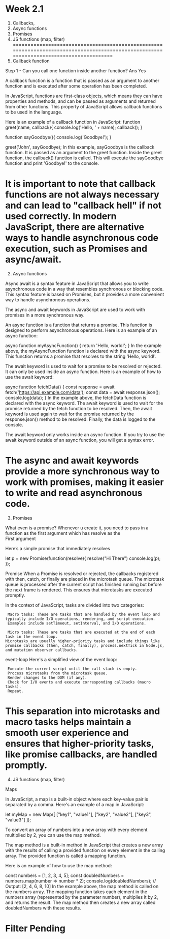 Week 2.1
========================================================================================================================================
1. Callbacks,
2. Async functions
3. Promises
4. JS functions (map, filter)
========================================================================================================================================
1. Callback function

Step 1 - Can you call one function inside another function?
Ans      Yes

A callback function is a function that is passed as an argument to another function and is executed after some operation has been completed.

In JavaScript, functions are first-class objects, which means they can have properties and methods, and can be passed as arguments and returned from other functions. This property of JavaScript allows callback functions to be used in the language.

Here is an example of a callback function in JavaScript:
function greet(name, callback){
 console.log('Hello, ' + name);
 callback();
}

function sayGoodbye(){
 console.log('Goodbye!');
}

greet('John', sayGoodbye);
In this example, sayGoodbye is the callback function. It is passed as an argument to the greet function. Inside the greet function, the callback() function is called. This will execute the sayGoodbye function and print 'Goodbye!' to the console.

It is important to note that callback functions are not always necessary and can lead to "callback hell" if not used correctly. In modern JavaScript, there are alternative ways to handle asynchronous code execution, such as Promises and async/await.
========================================================================================================================================
2. Async functions

Async await is a syntax feature in JavaScript that allows you to write asynchronous code in a way that resembles synchronous or blocking code. This syntax feature is based on Promises, but it provides a more convenient way to handle asynchronous operations.


The async and await keywords in JavaScript are used to work with promises in a more synchronous way.

An async function is a function that returns a promise. This function is designed to perform asynchronous operations. Here is an example of an async function:


async function myAsyncFunction() {
 return 'Hello, world!';
}
In the example above, the myAsyncFunction function is declared with the async keyword. This function returns a promise that resolves to the string 'Hello, world!'.

The await keyword is used to wait for a promise to be resolved or rejected. It can only be used inside an async function. Here is an example of how to use the await keyword:

async function fetchData() {
 const response = await fetch('https://api.example.com/data');
 const data = await response.json();
 console.log(data);
}
In the example above, the fetchData function is declared with the async keyword. The await keyword is used to wait for the promise returned by the fetch function to be resolved. Then, the await keyword is used again to wait for the promise returned by the response.json() method to be resolved. Finally, the data is logged to the console.

The await keyword only works inside an async function. If you try to use the await keyword outside of an async function, you will get a syntax error.

The async and await keywords provide a more synchronous way to work with promises, making it easier to write and read asynchronous code.
=======================================================================================================================================
3. Promises

What even is a promise? 
Whenever u create it, you need to pass in a function as the first argument which has resolve as the  
First argument

 Here’s a simple promise that immediately resolves

let p = new Promise(function(resolve){
      resolve("Hi There")
       console.log(p);
});


Promise
 When a Promise is resolved or rejected, the callbacks registered with then, catch, or finally are placed in the microtask queue.
  The microtask queue is processed after the current script has finished running but before the next frame is rendered. 
  This ensures that microtasks are executed promptly.

   In the context of JavaScript, tasks are divided into two categories:

     Macro tasks: These are tasks that are handled by the event loop and typically include I/O operations, rendering, and script execution. 
     Examples include setTimeout, setInterval, and I/O operations.

     Micro tasks: These are tasks that are executed at the end of each task in the event loop. 
    Microtasks are usually higher-priority tasks and include things like promise callbacks (then, catch, finally), process.nextTick in Node.js, and mutation observer callbacks.

event-loop
 Here's a simplified view of the event loop:

     Execute the current script until the call stack is empty.
     Process microtasks from the microtask queue.
     Render changes to the DOM (if any).
     Check for I/O events and execute corresponding callbacks (macro tasks).
     Repeat.

 This separation into microtasks and macro tasks helps maintain a smooth user experience and ensures that higher-priority tasks,
  like promise callbacks, are handled promptly.
========================================================================================================================================
4. JS functions (map, filter)

Maps

 In JavaScript, a map is a built-in object where each key-value pair is separated by a comma. 
 Here's an example of a map in JavaScript:


let myMap = new Map([
 ["key1", "value1"],
 ["key2", "value2"],
 ["key3", "value3"]
]);



To convert an array of numbers into a new array with every element multiplied by 2, you can use the map method.

The map method is a built-in method in JavaScript that creates a new array with the results of calling a provided function on every element in the calling array. The provided function is called a mapping function.

Here is an example of how to use the map method:

const numbers = [1, 2, 3, 4, 5];
const doubledNumbers = numbers.map(number => number * 2);
console.log(doubledNumbers); // Output: [2, 4, 6, 8, 10]
In the example above, the map method is called on the numbers array. The mapping function takes each element in the numbers array (represented by the parameter number), multiplies it by 2, and returns the result. The map method then creates a new array called doubledNumbers with these results.

Filter Pending
========================================================================================================================================